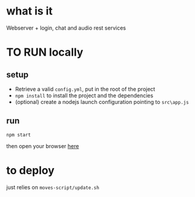 # what is it

Webserver + login, chat and audio rest services

# TO RUN locally

## setup

-   Retrieve a valid `config.yml`, put in the root of the project
-   `npm install` to install the project and the dependencies
-   (optional) create a nodejs launch configuration pointing to `src\app.js`

## run

`npm start`

then open your browser [here](https://localhost/login.html)

# to deploy

just relies on `moves-script/update.sh`
